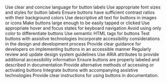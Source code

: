 Use clear and concise language for button labels
Use appropriate font sizes and styles for button labels
Ensure buttons have sufficient contrast ratios with their background colors
Use descriptive alt text for buttons in images or icons
Make buttons large enough to be easily tapped or clicked
Use appropriate hover and focus states for keyboard navigation
Avoid using only color to differentiate buttons
Use semantic HTML tags for buttons
Test buttons with assistive technologies
Incorporate accessibility considerations in the design and development process
Provide clear guidance for developers on implementing buttons in an accessible manner
Regularly review and update design system guidelines
Use ARIA attributes to provide additional accessibility information
Ensure buttons are properly labeled and described in documentation
Provide alternative methods of accessing or activating buttons
Integrate buttons with accompanying assistive technologies
Provide clear instructions for using buttons in documentation.
